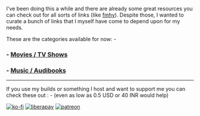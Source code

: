<!-- # Index -->

I've been doing this a while and there are already some great resources you can check out for all sorts of links (like [fmhy](https://fmhy.pages.dev)). Despite those, I wanted to curate a bunch of links that I myself have come to depend upon for my needs. 

These are the categories available for now: -

### - [Movies / TV Shows](TV/links.md)
### - [Music / Audibooks](music/links.md)

<hr/>

If you use my builds or something I host and want to support me you can check these out : - (even as low as 0.5 USD or 40 INR would help)

[![ko-fi](https://ko-fi.com/img/githubbutton_sm.svg)](https://ko-fi.com/driftywinds) [![liberapay](https://liberapay.com/assets/widgets/donate.svg)](https://liberapay.com/driftywinds/donate)  [![patreon](https://i.ibb.co/th46pRP/30-height.png)](https://www.patreon.com/bePatron?u=67102544)


